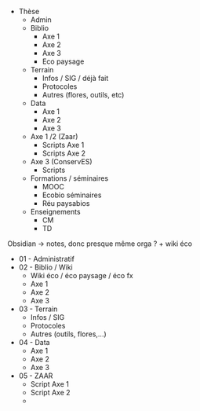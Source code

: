 
- Thèse
	- Admin
	- Biblio
		- Axe 1
		- Axe 2
		- Axe 3
		- Eco paysage
	- Terrain
		- Infos / SIG / déjà fait
		- Protocoles
		- Autres (flores, outils, etc)
	- Data
		- Axe 1
		- Axe 2
		- Axe 3
	- Axe 1 /2 (Zaar)
		- Scripts Axe 1
		- Scripts Axe 2
	- Axe 3 (ConservES)
		- Scripts
	- Formations / séminaires
		- MOOC
		- Ecobio séminaires 
		- Réu paysabios
	- Enseignements
		- CM
		- TD






Obsidian → notes, donc presque même orga ? + wiki éco

- 01 - Administratif
- 02 - Biblio / Wiki
	- Wiki éco / éco paysage / éco fx
	- Axe 1
	- Axe 2
	- Axe 3
- 03 - Terrain
	- Infos / SIG
	- Protocoles
	- Autres (outils, flores,...)
- 04 - Data
	- Axe 1
	- Axe 2
	- Axe 3
- 05 - ZAAR
	- Script Axe 1
	- Script Axe 2
	- 


